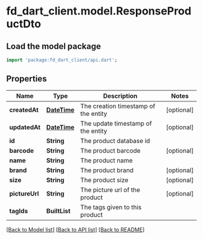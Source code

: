 # fd_dart_client.model.ResponseProductDto

## Load the model package
```dart
import 'package:fd_dart_client/api.dart';
```

## Properties
Name | Type | Description | Notes
------------ | ------------- | ------------- | -------------
**createdAt** | [**DateTime**](DateTime.md) | The creation timestamp of the entity | [optional] 
**updatedAt** | [**DateTime**](DateTime.md) | The update timestamp of the entity | [optional] 
**id** | **String** | The product database id | 
**barcode** | **String** | The product barcode | [optional] 
**name** | **String** | The product name | 
**brand** | **String** | The product brand | [optional] 
**size** | **String** | The product size | [optional] 
**pictureUrl** | **String** | The picture url of the product | [optional] 
**tagIds** | **BuiltList<String>** | The tags given to this product | 

[[Back to Model list]](../README.md#documentation-for-models) [[Back to API list]](../README.md#documentation-for-api-endpoints) [[Back to README]](../README.md)


